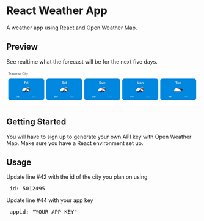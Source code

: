 # React Weather App
<p>A weather app using React and Open Weather Map.</p> 

<h2>Preview</h2>
<p>See realtime what the forecast will be for the next five days. <p>
<img src="/Weather_App.png">

<h2>Getting Started</h2>
You will have to sign up to generate your own API key with Open Weather Map. Make sure you have a React environment set up. 

<h2>Usage</h2>
<p>Update line #42 with the id of the city you plan on using</p>
<pre> id: 5012495 </pre>


<p>Update line #44 with your app key</p>
<pre> appid: "YOUR_APP_KEY" </pre>

